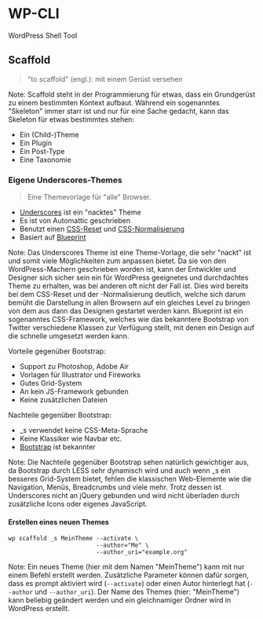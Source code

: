 # WP-CLI

WordPress Shell Tool



## Scaffold

> "to scaffold" (engl.): mit einem Gerüst versehen

Note: Scaffold steht in der Programmierung für etwas,
dass ein Grundgerüst zu einem bestimmten Kontext aufbaut.
Während ein sogenanntes "Skeleton" immer starr ist
und nur für eine Sache gedacht,
kann das Skeleton für etwas bestimmtes stehen:


- Ein (Child-)Theme
- Ein Plugin
- Ein Post-Type
- Eine Taxonomie


### Eigene Underscores-Themes

> Eine Themevorlage für "alle" Browser.


- [Underscores](http://underscores.me/) ist ein "nacktes" Theme
- Es ist von Automattic geschrieben
- Benutzt einen [CSS-Reset](http://meyerweb.com/eric/tools/css/reset/index.html)
  und [CSS-Normalisierung](http://necolas.github.com/normalize.css/)
- Basiert auf [Blueprint](http://www.blueprintcss.org/)

Note: Das Underscores Theme ist eine Theme-Vorlage, die sehr "nackt" ist und somit viele
Möglichkeiten zum anpassen bietet.
Da sie von den WordPress-Machern geschrieben worden ist,
kann der Entwickler und Designer sich sicher sein ein für WordPress geeignetes
und durchdachtes Theme zu erhalten,
was bei anderen oft nicht der Fall ist.
Dies wird bereits bei dem CSS-Reset und der -Normalisierung deutlich,
welche sich darum bemüht die Darstellung in allen Browsern auf ein gleiches Level zu bringen
von dem aus dann das Designen gestartet werden kann.
Blueprint ist ein sogenanntes CSS-Framework,
welches wie das bekanntere Bootstrap von Twitter verschiedene Klassen zur Verfügung stellt,
mit denen ein Design auf die schnelle umgesetzt werden kann.


Vorteile gegenüber Bootstrap:

- Support zu Photoshop, Adobe Air
- Vorlagen für Illustrator und Fireworks
- Gutes Grid-System
- An kein JS-Framework gebunden
- Keine zusätzlichen Dateien

Nachteile gegenüber Bootstrap:

- _s verwendet keine CSS-Meta-Sprache
- Keine Klassiker wie Navbar etc.
- [Bootstrap](www.getbootstrap.com/) ist bekannter

Note: Die Nachteile gegenüber Bootstrap sehen natürlich gewichtiger aus,
da Bootstrap durch LESS sehr dynamisch wird und auch wenn _s ein besseres Grid-System bietet,
fehlen die klassischen Web-Elemente wie die Navigation, Menüs, Breadcrumbs und viele mehr.
Trotz dessen ist Underscores nicht an jQuery gebunden
und wird nicht überladen durch zusätzliche Icons oder eigenes JavaScript.


#### Erstellen eines neuen Themes

    wp scaffold _s MeinTheme --activate \
                             --author="Me" \
                             --author_uri="example.org"
                           
Note: Ein neues Theme (hier mit dem Namen "MeinTheme") kann mit nur einem Befehl erstellt werden.
Zusätzliche Parameter können dafür sorgen, dass es prompt aktiviert wird (`--activate`)
oder einen Autor hinterlegt hat (`--author` und `--author_uri`).
Der Name des Themes (hier: "MeinTheme") kann beliebig geändert werden
und ein gleichnamiger Ordner wird in WordPress erstellt.
